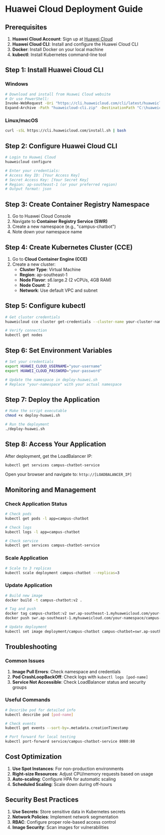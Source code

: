 # Huawei Cloud Deployment Guide

## Prerequisites

1. **Huawei Cloud Account**: Sign up at [Huawei Cloud](https://www.huaweicloud.com/)
2. **Huawei Cloud CLI**: Install and configure the Huawei Cloud CLI
3. **Docker**: Install Docker on your local machine
4. **kubectl**: Install Kubernetes command-line tool

## Step 1: Install Huawei Cloud CLI

### Windows
```bash
# Download and install from Huawei Cloud website
# Or use PowerShell:
Invoke-WebRequest -Uri "https://cli.huaweicloud.com/cli/latest/huaweicloud-cli-windows-amd64.zip" -OutFile "huaweicloud-cli.zip"
Expand-Archive -Path "huaweicloud-cli.zip" -DestinationPath "C:\huaweicloud-cli"
```

### Linux/macOS
```bash
curl -sSL https://cli.huaweicloud.com/install.sh | bash
```

## Step 2: Configure Huawei Cloud CLI

```bash
# Login to Huawei Cloud
huaweicloud configure

# Enter your credentials:
# Access Key ID: [Your Access Key]
# Secret Access Key: [Your Secret Key]
# Region: ap-southeast-1 (or your preferred region)
# Output format: json
```

## Step 3: Create Container Registry Namespace

1. Go to Huawei Cloud Console
2. Navigate to **Container Registry Service (SWR)**
3. Create a new namespace (e.g., "campus-chatbot")
4. Note down your namespace name

## Step 4: Create Kubernetes Cluster (CCE)

1. Go to **Cloud Container Engine (CCE)**
2. Create a new cluster:
   - **Cluster Type**: Virtual Machine
   - **Region**: ap-southeast-1
   - **Node Flavor**: s6.large.2 (2 vCPUs, 4GB RAM)
   - **Node Count**: 2
   - **Network**: Use default VPC and subnet

## Step 5: Configure kubectl

```bash
# Get cluster credentials
huaweicloud cce cluster get-credentials --cluster-name your-cluster-name

# Verify connection
kubectl get nodes
```

## Step 6: Set Environment Variables

```bash
# Set your credentials
export HUAWEI_CLOUD_USERNAME="your-username"
export HUAWEI_CLOUD_PASSWORD="your-password"

# Update the namespace in deploy-huawei.sh
# Replace "your-namespace" with your actual namespace
```

## Step 7: Deploy the Application

```bash
# Make the script executable
chmod +x deploy-huawei.sh

# Run the deployment
./deploy-huawei.sh
```

## Step 8: Access Your Application

After deployment, get the LoadBalancer IP:

```bash
kubectl get services campus-chatbot-service
```

Open your browser and navigate to: `http://[LOADBALANCER_IP]`

## Monitoring and Management

### Check Application Status
```bash
# Check pods
kubectl get pods -l app=campus-chatbot

# Check logs
kubectl logs -l app=campus-chatbot

# Check service
kubectl get services campus-chatbot-service
```

### Scale Application
```bash
# Scale to 3 replicas
kubectl scale deployment campus-chatbot --replicas=3
```

### Update Application
```bash
# Build new image
docker build -t campus-chatbot:v2 .

# Tag and push
docker tag campus-chatbot:v2 swr.ap-southeast-1.myhuaweicloud.com/your-namespace/campus-chatbot:v2
docker push swr.ap-southeast-1.myhuaweicloud.com/your-namespace/campus-chatbot:v2

# Update deployment
kubectl set image deployment/campus-chatbot campus-chatbot=swr.ap-southeast-1.myhuaweicloud.com/your-namespace/campus-chatbot:v2
```

## Troubleshooting

### Common Issues

1. **Image Pull Errors**: Check namespace and credentials
2. **Pod CrashLoopBackOff**: Check logs with `kubectl logs [pod-name]`
3. **Service Not Accessible**: Check LoadBalancer status and security groups

### Useful Commands

```bash
# Describe pod for detailed info
kubectl describe pod [pod-name]

# Check events
kubectl get events --sort-by=.metadata.creationTimestamp

# Port forward for local testing
kubectl port-forward service/campus-chatbot-service 8080:80
```

## Cost Optimization

1. **Use Spot Instances**: For non-production environments
2. **Right-size Resources**: Adjust CPU/memory requests based on usage
3. **Auto-scaling**: Configure HPA for automatic scaling
4. **Scheduled Scaling**: Scale down during off-hours

## Security Best Practices

1. **Use Secrets**: Store sensitive data in Kubernetes secrets
2. **Network Policies**: Implement network segmentation
3. **RBAC**: Configure proper role-based access control
4. **Image Security**: Scan images for vulnerabilities

